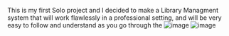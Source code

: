 This is my first Solo project and I decided to make a Library Managment system that will work flawlessly in a professional setting, and will be very easy to follow and understand as you go through the 
![image](https://github.com/MarkelC22/Library-Management-system1/assets/125105716/a8665393-908c-49ae-99e5-1a18e5a45643)
![image](https://github.com/MarkelC22/Library-Management-system1/assets/125105716/9028b01b-df31-4967-a6c9-59d032a0aec8)


